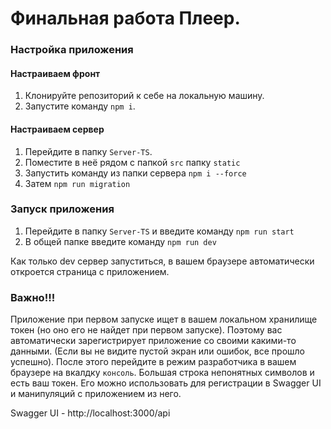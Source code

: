 # Финальная работа Плеер.

### Настройка приложения

#### Настраиваем фронт

1. Клонируйте репозиторий к себе на локальную машину.
2. Запустите команду ```npm i```.

#### Настраиваем сервер

1. Перейдите в папку ```Server-TS```.
2. Поместите в неё рядом с папкой ```src``` папку ```static```
3. Запустить команду из папки сервера ```npm i --force```
4. Затем ```npm run migration```


### Запуск приложения

1. Перейдите в папку ```Server-TS``` и введите команду ```npm run start```
2. В общей папке введите команду ```npm run dev```

Как только dev сервер запуститься, в вашем браузере автоматически откроется страница с приложением.

### Важно!!!

Приложение при первом запуске ищет в вашем локальном хранилище токен (но оно его не найдет при первом запуске).
Поэтому вас автоматически зарегистрирует приложение со своими какими-то данными. (Если вы не видите пустой экран или ошибок, все прошло успешно). После этого перейдите в режим разработчика в вашем браузере на вкалдку ```консоль```. Большая строка непонятных символов и есть ваш токен. Его можно использовать для регистрации в Swagger UI и манипуляций с приложением из него.

Swagger UI - http://localhost:3000/api
